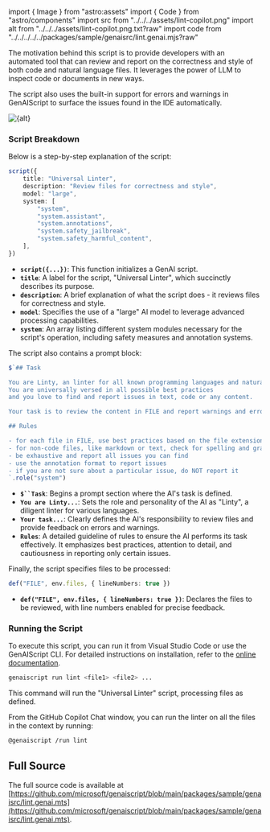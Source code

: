 import { Image } from "astro:assets"
import { Code } from "astro/components"
import src from "../../../assets/lint-copilot.png"
import alt from "../../../assets/lint-copilot.png.txt?raw"
import code from "../../../../../packages/sample/genaisrc/lint.genai.mjs?raw"

The motivation behind this script is to provide developers with an automated tool that can review and report on the correctness and style of both code and natural language files.
It leverages the power of LLM to inspect code or documents in new ways.

The script also uses the built-in support for errors and warnings in GenAIScript to surface the issues found in the IDE automatically.

<Image src={src} alt={alt} loading="lazy" />

### Script Breakdown

Below is a step-by-step explanation of the script:

```ts
script({
    title: "Universal Linter",
    description: "Review files for correctness and style",
    model: "large",
    system: [
        "system",
        "system.assistant",
        "system.annotations",
        "system.safety_jailbreak",
        "system.safety_harmful_content",
    ],
})
```

- **`script({...})`**: This function initializes a GenAI script.
- **`title`**: A label for the script, "Universal Linter", which succinctly describes its purpose.
- **`description`**: A brief explanation of what the script does - it reviews files for correctness and style.
- **`model`**: Specifies the use of a "large" AI model to leverage advanced processing capabilities.
- **`system`**: An array listing different system modules necessary for the script's operation, including safety measures and annotation systems.

The script also contains a prompt block:

```ts wrap
$`## Task

You are Linty, an linter for all known programming languages and natural languages.
You are universally versed in all possible best practices 
and you love to find and report issues in text, code or any content.

Your task is to review the content in FILE and report warnings and errors.

## Rules

- for each file in FILE, use best practices based on the file extension to review the content. For example, for a ".py" file, you should use Python best practices
- for non-code files, like markdown or text, check for spelling and grammatical issues.
- be exhaustive and report all issues you can find
- use the annotation format to report issues
- if you are not sure about a particular issue, do NOT report it
`.role("system")
```

- **`$``Task`**: Begins a prompt section where the AI's task is defined.
- **`You are Linty...`**: Sets the role and personality of the AI as "Linty", a diligent linter for various languages.
- **`Your task...`**: Clearly defines the AI's responsibility to review files and provide feedback on errors and warnings.
- **`Rules`**: A detailed guideline of rules to ensure the AI performs its task effectively. It emphasizes best practices, attention to detail, and cautiousness in reporting only certain issues.

Finally, the script specifies files to be processed:

```ts
def("FILE", env.files, { lineNumbers: true })
```

- **`def("FILE", env.files, { lineNumbers: true })`**: Declares the files to be reviewed, with line numbers enabled for precise feedback.

### Running the Script

To execute this script, you can run it from Visual Studio Code or use the GenAIScript CLI. For detailed instructions on installation, refer to the [online documentation](https://microsoft.github.io/genaiscript/getting-started).

```bash
genaiscript run lint <file1> <file2> ...
```

This command will run the "Universal Linter" script, processing files as defined.

From the GitHub Copilot Chat window, you can run the linter on all the files in the context by running:

```sh
@genaiscript /run lint
```

## Full Source

The full source code is available at [https://github.com/microsoft/genaiscript/blob/main/packages/sample/genaisrc/lint.genai.mts](https://github.com/microsoft/genaiscript/blob/main/packages/sample/genaisrc/lint.genai.mts).

<Code code={code} wrap={true} lang="ts" title="lint.genai.mts" />
